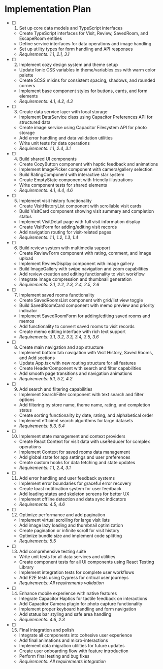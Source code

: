 # Implementation Plan

- [ ] 1. Set up core data models and TypeScript interfaces
  - Create TypeScript interfaces for Visit, Review, SavedRoom, and EscapeRoom entities
  - Define service interfaces for data operations and image handling
  - Set up utility types for form handling and API responses
  - _Requirements: 1.1, 2.1, 3.1_

- [ ] 2. Implement cozy design system and theme setup
  - Update Ionic CSS variables in theme/variables.css with warm color palette
  - Create SCSS mixins for consistent spacing, shadows, and rounded corners
  - Implement base component styles for buttons, cards, and form elements
  - _Requirements: 4.1, 4.2, 4.3_

- [ ] 3. Create data service layer with local storage
  - Implement DataService class using Capacitor Preferences API for structured data
  - Create image service using Capacitor Filesystem API for photo storage
  - Add error handling and data validation utilities
  - Write unit tests for data operations
  - _Requirements: 1.1, 2.4, 3.1_

- [ ] 4. Build shared UI components
  - Create CozyButton component with haptic feedback and animations
  - Implement ImagePicker component with camera/gallery selection
  - Build RatingComponent with interactive star system
  - Create EmptyState component with friendly illustrations
  - Write component tests for shared elements
  - _Requirements: 4.1, 4.4, 4.6_

- [ ] 5. Implement visit history functionality
  - Create VisitHistoryList component with scrollable visit cards
  - Build VisitCard component showing visit summary and completion status
  - Implement VisitDetail page with full visit information display
  - Create VisitForm for adding/editing visit records
  - Add navigation routing for visit-related pages
  - _Requirements: 1.1, 1.2, 1.3, 1.4_

- [ ] 6. Build review system with multimedia support
  - Create ReviewForm component with rating, comment, and image upload
  - Implement ReviewDisplay component with image gallery
  - Build ImageGallery with swipe navigation and zoom capabilities
  - Add review creation and editing functionality to visit workflow
  - Integrate image compression and thumbnail generation
  - _Requirements: 2.1, 2.2, 2.3, 2.4, 2.5, 2.6_

- [ ] 7. Implement saved rooms functionality
  - Create SavedRoomsList component with grid/list view toggle
  - Build SavedRoomCard component with memo preview and priority indicator
  - Implement SavedRoomForm for adding/editing saved rooms and memos
  - Add functionality to convert saved rooms to visit records
  - Create memo editing interface with rich text support
  - _Requirements: 3.1, 3.2, 3.3, 3.4, 3.5, 3.6_

- [ ] 8. Create main navigation and app structure
  - Implement bottom tab navigation with Visit History, Saved Rooms, and Add sections
  - Update App.tsx with new routing structure for all features
  - Create HeaderComponent with search and filter capabilities
  - Add smooth page transitions and navigation animations
  - _Requirements: 5.1, 5.2, 4.2_

- [ ] 9. Add search and filtering capabilities
  - Implement SearchFilter component with text search and filter options
  - Add filtering by store name, theme name, rating, and completion status
  - Create sorting functionality by date, rating, and alphabetical order
  - Implement efficient search algorithms for large datasets
  - _Requirements: 5.3, 5.4_

- [ ] 10. Implement state management and context providers
  - Create React Context for visit data with useReducer for complex operations
  - Implement Context for saved rooms data management
  - Add global state for app settings and user preferences
  - Create custom hooks for data fetching and state updates
  - _Requirements: 1.1, 2.4, 3.1_

- [ ] 11. Add error handling and user feedback systems
  - Implement error boundaries for graceful error recovery
  - Create toast notification system for user feedback
  - Add loading states and skeleton screens for better UX
  - Implement offline detection and data sync indicators
  - _Requirements: 4.5, 4.6_

- [ ] 12. Optimize performance and add pagination
  - Implement virtual scrolling for large visit lists
  - Add image lazy loading and thumbnail optimization
  - Create pagination or infinite scroll for visit history
  - Optimize bundle size and implement code splitting
  - _Requirements: 5.5_

- [ ] 13. Add comprehensive testing suite
  - Write unit tests for all data services and utilities
  - Create component tests for all UI components using React Testing Library
  - Implement integration tests for complete user workflows
  - Add E2E tests using Cypress for critical user journeys
  - _Requirements: All requirements validation_

- [ ] 14. Enhance mobile experience with native features
  - Integrate Capacitor Haptics for tactile feedback on interactions
  - Add Capacitor Camera plugin for photo capture functionality
  - Implement proper keyboard handling and form navigation
  - Add status bar styling and safe area handling
  - _Requirements: 4.6, 2.3_

- [ ] 15. Final integration and polish
  - Integrate all components into cohesive user experience
  - Add final animations and micro-interactions
  - Implement data migration utilities for future updates
  - Create user onboarding flow with feature introduction
  - Perform final testing and bug fixes
  - _Requirements: All requirements integration_